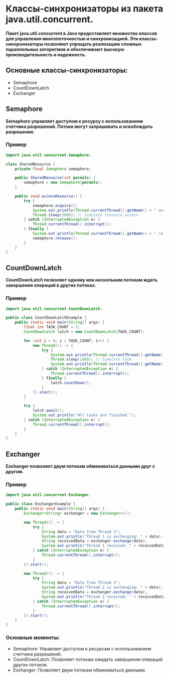 # Классы-синхронизаторы из пакета java.util.concurrent.

**Пакет java.util.concurrent в Java предоставляет множество классов для управления многопоточностью и синхронизацией. Эти классы-синхронизаторы позволяют упрощать реализацию сложных параллельных алгоритмов и обеспечивают высокую производительность и надежность.**

## Основные классы-синхронизаторы:
* Semaphore
* CountDownLatch
* Exchanger


## Semaphore 
**Semaphore управляет доступом к ресурсу с использованием счетчика разрешений. Потоки могут запрашивать и освобождать разрешения.**

### Пример

```java
import java.util.concurrent.Semaphore;

class SharedResource {
    private final Semaphore semaphore;

    public SharedResource(int permits) {
        semaphore = new Semaphore(permits);
    }

    public void accessResource() {
        try {
            semaphore.acquire();
            System.out.println(Thread.currentThread().getName() + " accessed the resource.");
            Thread.sleep(2000); // Simulate resource access
        } catch (InterruptedException e) {
            Thread.currentThread().interrupt();
        } finally {
            System.out.println(Thread.currentThread().getName() + " released the resource.");
            semaphore.release();
        }
    }
}
```

## CountDownLatch
**CountDownLatch позволяет одному или нескольким потокам ждать завершения операций в других потоках.**

### Пример

```java
import java.util.concurrent.CountDownLatch;

public class CountDownLatchExample {
    public static void main(String[] args) {
        final int TASK_COUNT = 3;
        CountDownLatch latch = new CountDownLatch(TASK_COUNT);

        for (int i = 0; i < TASK_COUNT; i++) {
            new Thread(() -> {
                try {
                    System.out.println(Thread.currentThread().getName() + " is running.");
                    Thread.sleep(1000); // Simulate task
                    System.out.println(Thread.currentThread().getName() + " finished.");
                } catch (InterruptedException e) {
                    Thread.currentThread().interrupt();
                } finally {
                    latch.countDown();
                }
            }).start();
        }

        try {
            latch.await();
            System.out.println("All tasks are finished.");
        } catch (InterruptedException e) {
            Thread.currentThread().interrupt();
        }
    }
}
```

## Exchanger

**Exchanger позволяет двум потокам обмениваться данными друг с другом.**

### Пример
```java
import java.util.concurrent.Exchanger;

public class ExchangerExample {
    public static void main(String[] args) {
        Exchanger<String> exchanger = new Exchanger<>();

        new Thread(() -> {
            try {
                String data = "Data from Thread 1";
                System.out.println("Thread 1 is exchanging: " + data);
                String receivedData = exchanger.exchange(data);
                System.out.println("Thread 1 received: " + receivedData);
            } catch (InterruptedException e) {
                Thread.currentThread().interrupt();
            }
        }).start();

        new Thread(() -> {
            try {
                String data = "Data from Thread 2";
                System.out.println("Thread 2 is exchanging: " + data);
                String receivedData = exchanger.exchange(data);
                System.out.println("Thread 2 received: " + receivedData);
            } catch (InterruptedException e) {
                Thread.currentThread().interrupt();
            }
        }).start();
    }
}
```

### Основные моменты:
* Semaphore: Управляет доступом к ресурсам с использованием счетчика разрешений.
* CountDownLatch: Позволяет потокам ожидать завершения операций других потоков.
* Exchanger: Позволяет двум потокам обмениваться данными.